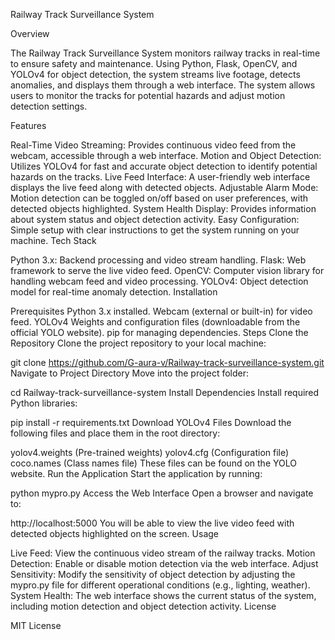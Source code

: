 Railway Track Surveillance System

Overview

The Railway Track Surveillance System monitors railway tracks in real-time to ensure safety and maintenance. Using Python, Flask, OpenCV, and YOLOv4 for object detection, the system streams live footage, detects anomalies, and displays them through a web interface. The system allows users to monitor the tracks for potential hazards and adjust motion detection settings.

Features

Real-Time Video Streaming: Provides continuous video feed from the webcam, accessible through a web interface.
Motion and Object Detection: Utilizes YOLOv4 for fast and accurate object detection to identify potential hazards on the tracks.
Live Feed Interface: A user-friendly web interface displays the live feed along with detected objects.
Adjustable Alarm Mode: Motion detection can be toggled on/off based on user preferences, with detected objects highlighted.
System Health Display: Provides information about system status and object detection activity.
Easy Configuration: Simple setup with clear instructions to get the system running on your machine.
Tech Stack

Python 3.x: Backend processing and video stream handling.
Flask: Web framework to serve the live video feed.
OpenCV: Computer vision library for handling webcam feed and video processing.
YOLOv4: Object detection model for real-time anomaly detection.
Installation

Prerequisites
Python 3.x installed.
Webcam (external or built-in) for video feed.
YOLOv4 Weights and configuration files (downloadable from the official YOLO website).
pip for managing dependencies.
Steps
Clone the Repository
Clone the project repository to your local machine:

git clone https://github.com/G-aura-v/Railway-track-surveillance-system.git
Navigate to Project Directory
Move into the project folder:

cd Railway-track-surveillance-system
Install Dependencies
Install required Python libraries:

pip install -r requirements.txt
Download YOLOv4 Files
Download the following files and place them in the root directory:

yolov4.weights (Pre-trained weights)
yolov4.cfg (Configuration file)
coco.names (Class names file)
These files can be found on the YOLO website.
Run the Application
Start the application by running:

python mypro.py
Access the Web Interface
Open a browser and navigate to:

http://localhost:5000
You will be able to view the live video feed with detected objects highlighted on the screen.
Usage

Live Feed: View the continuous video stream of the railway tracks.
Motion Detection: Enable or disable motion detection via the web interface.
Adjust Sensitivity: Modify the sensitivity of object detection by adjusting the mypro.py file for different operational conditions (e.g., lighting, weather).
System Health: The web interface shows the current status of the system, including motion detection and object detection activity.
License

MIT License

